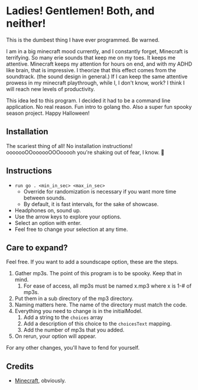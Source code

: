 # Ladies! Gentlemen! Both, and neither!

This is the dumbest thing I have ever programmed. Be warned.

I am in a big minecraft mood currently, and I constantly forget, Minecraft is terrifying. So many erie sounds that keep me on my toes. It keeps me attentive. Minecraft keeps my attention for hours on end, and with my ADHD like brain, that is impressive. I theorize that this effect comes from the soundtrack. (the sound design in general.) If I can keep the same attentive prowess in my minecraft playthrough, while I, I don't know, work? I think I will reach new levels of productivity.

This idea led to this program. I decided it had to be a command line application. No real reason. Fun intro to golang tho. Also a super fun spooky season project. Happy Halloween!

## Installation

The scariest thing of all! No installation instructions! ooooooOOoooooOOOooooh you're shaking out of fear, I know. 👻

## Instructions

- `run go . <min_in_sec> <max_in_sec>`
  - Override for randomization is necessary if you want more time between sounds.
  - By default, it is fast intervals, for the sake of showcase.
- Headphones on, sound up.
- Use the arrow keys to explore your options.
- Select an option with enter.
- Feel free to change your selection at any time.

## Care to expand?

Feel free. If you want to add a soundscape option, these are the steps.

1. Gather mp3s. The point of this program is to be spooky. Keep that in mind.
   1. For ease of access, all mp3s must be named x.mp3 where x is 1-# of mp3s.
2. Put them in a sub directory of the mp3 directory.
3. Naming matters here. The name of the directory must match the code.
4. Everything you need to change is in the initialModel.
   1. Add a string to the `choices` array
   2. Add a description of this choice to the `choicesText` mapping.
   3. Add the number of mp3s that you added.
5. On rerun, your option will appear.

For any other changes, you'll have to fend for yourself.

## Credits

- [Minecraft](https://www.minecraft.net/en-us), obviously.
